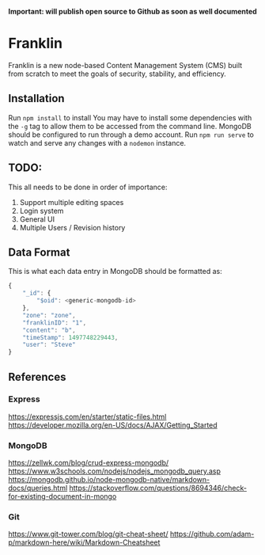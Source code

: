 __**Important:** will publish open source to Github as soon as well documented__
# Franklin
Franklin is a new node-based Content Management System (CMS) built from scratch to meet the goals of security, stability, and efficiency.


## Installation
Run `npm install` to install
You may have to install some dependencies with the `-g` tag to allow them to be accessed from the command line.
MongoDB should be configured to run through a demo account.
Run `npm run serve` to watch and serve any changes with a `nodemon` instance.

## TODO:
This all needs to be done in order of importance:
1. Support multiple editing spaces
2. Login system
3. General UI
4. Multiple Users / Revision history

## Data Format
This is what each data entry in MongoDB should be formatted as:
```javascript
{
    "_id": {
        "$oid": <generic-mongodb-id>
    },
	"zone": "zone",
    "franklinID": "1",
    "content": "b",
    "timeStamp": 1497748229443,
    "user": "Steve"
}
```



## References
### Express
https://expressjs.com/en/starter/static-files.html
https://developer.mozilla.org/en-US/docs/AJAX/Getting_Started

### MongoDB
https://zellwk.com/blog/crud-express-mongodb/
https://www.w3schools.com/nodejs/nodejs_mongodb_query.asp
https://mongodb.github.io/node-mongodb-native/markdown-docs/queries.html
https://stackoverflow.com/questions/8694346/check-for-existing-document-in-mongo

### Git
https://www.git-tower.com/blog/git-cheat-sheet/
https://github.com/adam-p/markdown-here/wiki/Markdown-Cheatsheet

